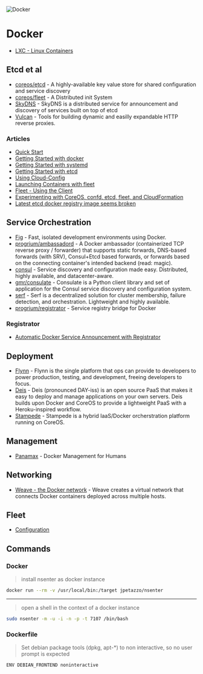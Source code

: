 ![Docker](http://blog.trifork.com/wp-content/uploads/2013/08/Docker-logo.png)

# Docker

- [LXC - Linux Containers](https://linuxcontainers.org/)

## Etcd et al

- [coreos/etcd](https://github.com/coreos/etcd) - A highly-available key value store for shared configuration and service discovery
- [coreos/fleet](https://github.com/coreos/fleet) - A Distributed init System
- [SkyDNS](https://github.com/skynetservices/skydns) - SkyDNS is a distributed service for announcement and discovery of services built on top of etcd
- [Vulcan](http://www.vulcanproxy.com/) - Tools for building dynamic and easilly expandable HTTP reverse proxies.

### Articles

- [Quick Start](https://coreos.com/docs/quickstart/)
- [Getting Started with docker](https://coreos.com/docs/launching-containers/building/getting-started-with-docker/)
- [Getting Started with systemd](https://coreos.com/docs/launching-containers/launching/getting-started-with-systemd/)
- [Getting Started with etcd](https://coreos.com/docs/distributed-configuration/getting-started-with-etcd/)
- [Using Cloud-Config](https://coreos.com/docs/cluster-management/setup/cloudinit-cloud-config/)
- [Launching Containers with fleet](https://coreos.com/docs/launching-containers/launching/launching-containers-fleet/)
- [Fleet - Using the Client](https://coreos.com/docs/launching-containers/launching/fleet-using-the-client/)
- [Experimenting with CoreOS, confd, etcd, fleet, and CloudFormation](http://marceldegraaf.net/2014/04/24/experimenting-with-coreos-confd-etcd-fleet-and-cloudformation.html)
- [Latest etcd docker registry image seems broken](https://github.com/coreos/etcd/issues/1597)

## Service Orchestration
- [Fig](http://www.fig.sh/index.html) - Fast, isolated development environments using Docker.
- [progrium/ambassadord](https://github.com/progrium/ambassadord) - A Docker ambassador (containerized TCP reverse proxy / forwarder) that supports static forwards, DNS-based forwards (with SRV), Consul+Etcd based forwards, or forwards based on the connecting container's intended backend (read: magic).
- [consul](http://www.consul.io/) -  Service discovery and configuration made easy. Distributed, highly available, and datacenter-aware.
- [gmr/consulate](https://github.com/gmr/consulate) - Consulate is a Python client library and set of application for the Consul service discovery and configuration system.
- [serf](http://www.serfdom.io/) - Serf is a decentralized solution for cluster membership, failure detection, and orchestration. Lightweight and highly available.
- [progrium/registrator](https://github.com/progrium/registrator) - Service registry bridge for Docker

### Registrator

* [Automatic Docker Service Announcement with Registrator](http://progrium.com/blog/2014/09/10/automatic-docker-service-announcement-with-registrator/)

## Deployment

- [Flynn](https://flynn.io/) - Flynn is the single platform that ops can provide to developers to power production, testing, and development, freeing developers to focus.
- [Deis](http://deis.io/) - Deis (pronounced DAY-iss) is an open source PaaS that makes it easy to deploy and manage applications on your own servers. Deis builds upon Docker and CoreOS to provide a lightweight PaaS with a Heroku-inspired workflow.
- [Stampede](https://github.com/cattleio/stampede) - Stampede is a hybrid IaaS/Docker orcherstration platform running on CoreOS.

## Management

- [Panamax](http://panamax.io/) - Docker Management for Humans

## Networking

- [Weave - the Docker network](https://github.com/zettio/weave/) - Weave creates a virtual network that connects Docker containers deployed across multiple hosts.

## Fleet

- [Configuration](https://github.com/coreos/fleet/blob/master/Documentation/configuration.md)

## Commands

### Docker

> install nsenter as docker instance
```bash
docker run --rm -v /usr/local/bin:/target jpetazzo/nsenter
```

---
> open a shell in the context of a docker instance
```bash
sudo nsenter -m -u -i -n -p -t 7107 /bin/bash
```

### Dockerfile

> Set debian package tools (dpkg, apt-*) to non interactive, so no user prompt is expected
```bash
ENV DEBIAN_FRONTEND noninteractive
```

